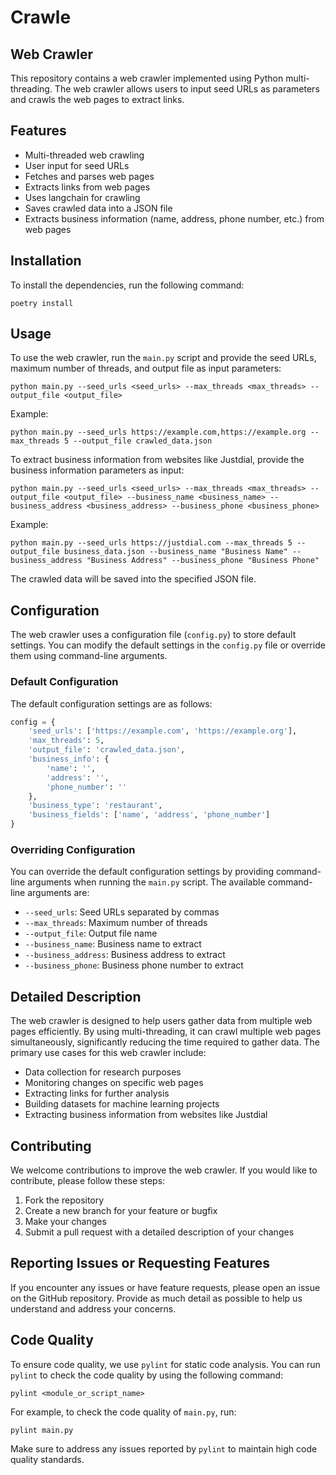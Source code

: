 # Crawle

## Web Crawler

This repository contains a web crawler implemented using Python multi-threading. The web crawler allows users to input seed URLs as parameters and crawls the web pages to extract links.

## Features

- Multi-threaded web crawling
- User input for seed URLs
- Fetches and parses web pages
- Extracts links from web pages
- Uses langchain for crawling
- Saves crawled data into a JSON file
- Extracts business information (name, address, phone number, etc.) from web pages

## Installation

To install the dependencies, run the following command:

```
poetry install
```

## Usage

To use the web crawler, run the `main.py` script and provide the seed URLs, maximum number of threads, and output file as input parameters:

```
python main.py --seed_urls <seed_urls> --max_threads <max_threads> --output_file <output_file>
```

Example:

```
python main.py --seed_urls https://example.com,https://example.org --max_threads 5 --output_file crawled_data.json
```

To extract business information from websites like Justdial, provide the business information parameters as input:

```
python main.py --seed_urls <seed_urls> --max_threads <max_threads> --output_file <output_file> --business_name <business_name> --business_address <business_address> --business_phone <business_phone>
```

Example:

```
python main.py --seed_urls https://justdial.com --max_threads 5 --output_file business_data.json --business_name "Business Name" --business_address "Business Address" --business_phone "Business Phone"
```

The crawled data will be saved into the specified JSON file.

## Configuration

The web crawler uses a configuration file (`config.py`) to store default settings. You can modify the default settings in the `config.py` file or override them using command-line arguments.

### Default Configuration

The default configuration settings are as follows:

```python
config = {
    'seed_urls': ['https://example.com', 'https://example.org'],
    'max_threads': 5,
    'output_file': 'crawled_data.json',
    'business_info': {
        'name': '',
        'address': '',
        'phone_number': ''
    },
    'business_type': 'restaurant',
    'business_fields': ['name', 'address', 'phone_number']
}
```

### Overriding Configuration

You can override the default configuration settings by providing command-line arguments when running the `main.py` script. The available command-line arguments are:

- `--seed_urls`: Seed URLs separated by commas
- `--max_threads`: Maximum number of threads
- `--output_file`: Output file name
- `--business_name`: Business name to extract
- `--business_address`: Business address to extract
- `--business_phone`: Business phone number to extract

## Detailed Description

The web crawler is designed to help users gather data from multiple web pages efficiently. By using multi-threading, it can crawl multiple web pages simultaneously, significantly reducing the time required to gather data. The primary use cases for this web crawler include:

- Data collection for research purposes
- Monitoring changes on specific web pages
- Extracting links for further analysis
- Building datasets for machine learning projects
- Extracting business information from websites like Justdial

## Contributing

We welcome contributions to improve the web crawler. If you would like to contribute, please follow these steps:

1. Fork the repository
2. Create a new branch for your feature or bugfix
3. Make your changes
4. Submit a pull request with a detailed description of your changes

## Reporting Issues or Requesting Features

If you encounter any issues or have feature requests, please open an issue on the GitHub repository. Provide as much detail as possible to help us understand and address your concerns.

## Code Quality

To ensure code quality, we use `pylint` for static code analysis. You can run `pylint` to check the code quality by using the following command:

```
pylint <module_or_script_name>
```

For example, to check the code quality of `main.py`, run:

```
pylint main.py
```

Make sure to address any issues reported by `pylint` to maintain high code quality standards.
